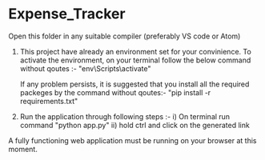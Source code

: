 # Expense_Tracker
Open this folder in any suitable compiler (preferably VS code or Atom)

1. This project have already an environment set for your convinience. To activate the environment, on your terminal follow the below command without qoutes :-
	"env\Scripts\activate"
	 
	If any problem persists, it is suggested that you install all the required packeges by the command without qoutes:-
	"pip install -r requirements.txt"

2. Run the application through following steps :-
	i) On terminal run command "python app.py"
	ii) hold ctrl and click on the generated link

A fully functioning web application must be running on your browser at this moment. 
